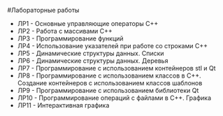 #Лабораторные работы

* ЛР1  - Основные управляющие операторы С++
* ЛР2  - Работа с массивами С++
* ЛР3  - Программирование функций
* ЛР4  - Использование указателей при работе со строками С++
* ЛР5  - Динамические структуры данных. Списки
* ЛР6  - Динамические структуры данных. Деревья
* ЛР7  - Программирование с использованием контейнеров stl и Qt
* ЛР8  - Программирование с использованием классов в С++. Создание контейнеров с использованием классов шаблонов
* ЛР9  - Программирование с использованием библиотеки Qt
* ЛР10 - Программирование операций с файлами в С++. Графика
* ЛР11 - Интерактивная графика
